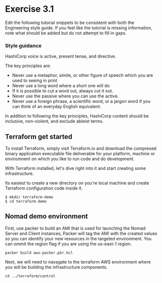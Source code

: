 # Exercise 3.1

Edit the following tutorial snippets to be consistent with both the Engineering style guide. If you feel like the tutorial is missing information, note what should be added but do not attempt to fill in gaps. 

### Style guidance 

HashiCorp voice is active, present tense, and directive.

The key principles are:
* Never use a metaphor, simile, or other figure of speech which you are used to seeing in print
* Never use a long word where a short one will do
* If it is possible to cut a word out, always cut it out.
* Never use the passive where you can use the active.
* Never use a foreign phrase, a scientific word, or a jargon word if you can think of an everyday English equivalent.

In addition to following the key principles, HashiCorp content should be inclusive, non-violent, and exclude ableist terms. 

## Terraform get started

To install Terraform, simply visit Terraform.io and download the compresed binary application executable file deliverable for your platform, machine or enviromnent on which you like to run code and do development.

With Terraform installed, let's dive right into it and start creating some infrastructure.

Its easiest to create a new directory on you're local machine and create Terraform configuration code inside it.

```shell
$ mkdir terraform-demo
$ cd terraform-demo
```

## Nomad demo environment 

First, use packer to build an AMI that is used for launching the Nomad Server and Client instances, Packer will tag the AMI with the created values so you can identify your new resources in the targeted environment. You can ommit the region flag if you are using the us-east-1 region.

```shell
packer build aws-packer.pkr.hcl
```

Next, we will need to navagate to the terraform AWS environment where you will be building the infrastructure components.

```shell
cd ../terraform/control
```

